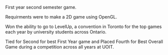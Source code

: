First year second semester game.

Requirments were to make a 2D game using OpenGL.

Won the ability to go to LevelUp, a convention in Toronto for the top games each year by university students across Ontario.

Tied for Second for best First Year game and Placed Fourth for Best Overall Game during a competition across all years at UOIT.
